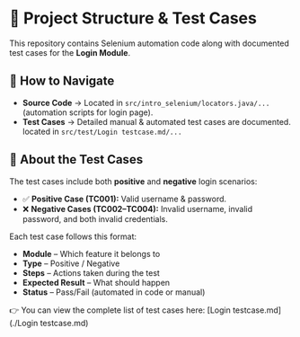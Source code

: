 

# 📂 Project Structure & Test Cases

This repository contains Selenium automation code along with documented test cases for the **Login Module**.

## 📌 How to Navigate

* **Source Code** → Located in `src/intro_selenium/locators.java/...` (automation scripts for login page).
* **Test Cases** → Detailed manual & automated test cases are documented.
  located in `src/test/Login testcase.md/...`

## 📖 About the Test Cases

The test cases include both **positive** and **negative** login scenarios:

* ✅ **Positive Case (TC001):** Valid username & password.
* ❌ **Negative Cases (TC002–TC004):** Invalid username, invalid password, and both invalid credentials.

Each test case follows this format:

* **Module** – Which feature it belongs to
* **Type** – Positive / Negative
* **Steps** – Actions taken during the test
* **Expected Result** – What should happen
* **Status** – Pass/Fail (automated in code or manual)

👉 You can view the complete list of test cases here: [Login testcase.md](./Login testcase.md)




